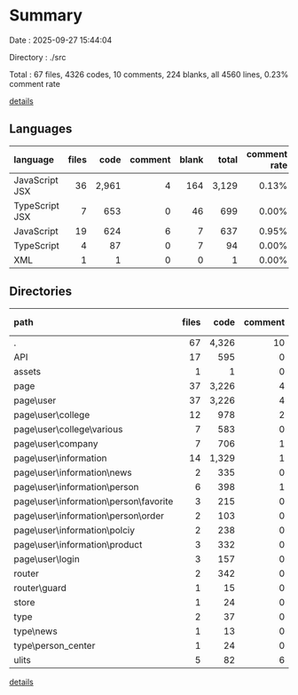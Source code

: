 # Summary

Date : 2025-09-27 15:44:04

Directory : ./src

Total : 67 files,  4326 codes, 10 comments, 224 blanks, all 4560 lines, 0.23% comment rate

[details](details.md)

## Languages
| language | files | code | comment | blank | total | comment rate |
| :--- | ---: | ---: | ---: | ---: | ---: | ---: |
| JavaScript JSX | 36 | 2,961 | 4 | 164 | 3,129 | 0.13% |
| TypeScript JSX | 7 | 653 | 0 | 46 | 699 | 0.00% |
| JavaScript | 19 | 624 | 6 | 7 | 637 | 0.95% |
| TypeScript | 4 | 87 | 0 | 7 | 94 | 0.00% |
| XML | 1 | 1 | 0 | 0 | 1 | 0.00% |

## Directories
| path | files | code | comment | blank | total | comment rate |
| :--- | ---: | ---: | ---: | ---: | ---: | ---: |
| . | 67 | 4,326 | 10 | 224 | 4,560 | 0.23% |
| API | 17 | 595 | 0 | 10 | 605 | 0.00% |
| assets | 1 | 1 | 0 | 0 | 1 | 0.00% |
| page | 37 | 3,226 | 4 | 203 | 3,433 | 0.12% |
| page\user | 37 | 3,226 | 4 | 203 | 3,433 | 0.12% |
| page\user\college | 12 | 978 | 2 | 65 | 1,045 | 0.20% |
| page\user\college\various | 7 | 583 | 0 | 35 | 618 | 0.00% |
| page\user\company | 7 | 706 | 1 | 48 | 755 | 0.14% |
| page\user\information | 14 | 1,329 | 1 | 85 | 1,415 | 0.08% |
| page\user\information\news | 2 | 335 | 0 | 21 | 356 | 0.00% |
| page\user\information\person | 6 | 398 | 1 | 34 | 433 | 0.25% |
| page\user\information\person\favorite | 3 | 215 | 0 | 16 | 231 | 0.00% |
| page\user\information\person\order | 2 | 103 | 0 | 9 | 112 | 0.00% |
| page\user\information\polciy | 2 | 238 | 0 | 16 | 254 | 0.00% |
| page\user\information\product | 3 | 332 | 0 | 14 | 346 | 0.00% |
| page\user\login | 3 | 157 | 0 | 1 | 158 | 0.00% |
| router | 2 | 342 | 0 | 3 | 345 | 0.00% |
| router\guard | 1 | 15 | 0 | 0 | 15 | 0.00% |
| store | 1 | 24 | 0 | 0 | 24 | 0.00% |
| type | 2 | 37 | 0 | 0 | 37 | 0.00% |
| type\news | 1 | 13 | 0 | 0 | 13 | 0.00% |
| type\person_center | 1 | 24 | 0 | 0 | 24 | 0.00% |
| ulits | 5 | 82 | 6 | 4 | 92 | 6.82% |

[details](details.md)